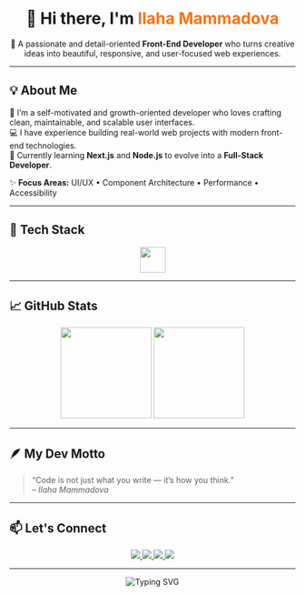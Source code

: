 <h1 align="center">👋 Hi there, I'm <span style="color:#f97316;">Ilaha Mammadova</span></h1>

<p align="center">
  🌸 A passionate and detail-oriented <strong>Front-End Developer</strong> who turns creative ideas into beautiful, responsive, and user-focused web experiences.
</p>

---

## 💡 About Me  

🚀 I’m a self-motivated and growth-oriented developer who loves crafting clean, maintainable, and scalable user interfaces.  
💻 I have experience building real-world web projects with modern front-end technologies.  
🌱 Currently learning **Next.js** and **Node.js** to evolve into a **Full-Stack Developer**.  

✨ **Focus Areas:** UI/UX • Component Architecture • Performance • Accessibility  

---

## 🧰 Tech Stack  

<p align="center">
  <img src="https://skillicons.dev/icons?i=html,css,js,ts,react,tailwind,next,nodejs,git,github,vscode&theme=light" height="45" />
</p>

---

## 📈 GitHub Stats  

<p align="center">
  <img src="https://github-readme-stats.vercel.app/api?username=mammadovailaha&show_icons=true&theme=orange&title_color=f97316&icon_color=f97316&text_color=ffffff&bg_color=0d1117" height="160" />
  <img src="https://github-readme-streak-stats.herokuapp.com/?user=mammadovailaha&theme=highcontrast&fire=f97316&ring=f97316&currStreakLabel=f97316" height="160" />
</p>

---

## 🪶 My Dev Motto  

> “Code is not just what you write — it’s how you think.”  
> <em>– Ilaha Mammadova</em>

---

## 📫 Let's Connect  

<p align="center">
  <a href="mailto:mammadovailaha03@gmail.com">
    <img src="https://img.shields.io/badge/Email-f97316?style=for-the-badge&logo=gmail&logoColor=white" />
  </a>
  <a href="https://my-portfolio-woad-three-68.vercel.app/">
    <img src="https://img.shields.io/badge/Portfolio-111111?style=for-the-badge&logo=vercel&logoColor=f97316" />
  </a>
  <a href="https://www.linkedin.com/in/ilaha-mammadova-0ab538356/">
    <img src="https://img.shields.io/badge/LinkedIn-f97316?style=for-the-badge&logo=linkedin&logoColor=white" />
  </a>
  <a href="https://www.instagram.com/ilahahub">
    <img src="https://img.shields.io/badge/Instagram-f97316?style=for-the-badge&logo=instagram&logoColor=white" />
  </a>
</p>

---

<p align="center">
  <img src="https://readme-typing-svg.herokuapp.com?font=Poppins&weight=600&size=22&pause=1000&color=F97316&center=true&vCenter=true&width=480&lines=Front-End+Developer;React+Enthusiast;Lifelong+Learner;Passionate+about+Clean+UI" alt="Typing SVG" />
</p>
